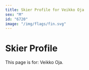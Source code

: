 ```yaml
---
title: Skier Profile for Veikko Oja
sex: "M"
id: "6720"
image: "/img/flags/fin.svg" 
---
```


# Skier Profile

This page is for: Veikko Oja.
    